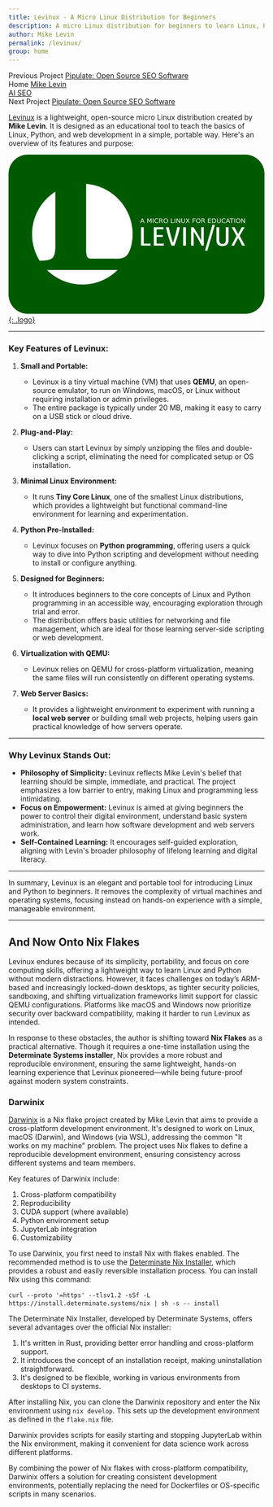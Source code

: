 ```yaml
---
title: Levinux - A Micro Linux Distribution for Beginners
description: A micro Linux distribution for beginners to learn Linux, Python, and web development.
author: Mike Levin
permalink: /levinux/
group: home
---
```


<div class="post-navigation">
  <div class="previous-post">
    <span class="nav-label">Previous Project</span>
    <a href="/pipulate/">Pipulate: Open Source SEO Software</a>
  </div>
  
  <div class="home-link">
    <span class="nav-label">Home</span>
    <a href="{{ '/' | relative_url }}">Mike Levin<br />AI SEO</a>
  </div>
  
  <div class="next-post">
    <span class="nav-label">Next Project</span>
    <a href="/pipulate/">Pipulate: Open Source SEO Software</a>
  </div>
</div>

[Levinux](https://levinux.com/) is a lightweight, open-source micro Linux distribution created by **Mike Levin**. It is designed as an educational tool to teach the basics of Linux, Python, and web development in a simple, portable way. Here's an overview of its features and purpose:

[![Levinux Logo - Linux-based educational operating system for beginners](/assets/logo/Levinux.PNG){: .logo}](https://levinux.com/)

---

### **Key Features of Levinux:**

1. **Small and Portable:**
   - Levinux is a tiny virtual machine (VM) that uses **QEMU**, an open-source emulator, to run on Windows, macOS, or Linux without requiring installation or admin privileges.
   - The entire package is typically under 20 MB, making it easy to carry on a USB stick or cloud drive.

2. **Plug-and-Play:**
   - Users can start Levinux by simply unzipping the files and double-clicking a script, eliminating the need for complicated setup or OS installation.

3. **Minimal Linux Environment:**
   - It runs **Tiny Core Linux**, one of the smallest Linux distributions, which provides a lightweight but functional command-line environment for learning and experimentation.

4. **Python Pre-Installed:**
   - Levinux focuses on **Python programming**, offering users a quick way to dive into Python scripting and development without needing to install or configure anything.

5. **Designed for Beginners:**
   - It introduces beginners to the core concepts of Linux and Python programming in an accessible way, encouraging exploration through trial and error.
   - The distribution offers basic utilities for networking and file management, which are ideal for those learning server-side scripting or web development.

6. **Virtualization with QEMU:**
   - Levinux relies on QEMU for cross-platform virtualization, meaning the same files will run consistently on different operating systems.

7. **Web Server Basics:**
   - It provides a lightweight environment to experiment with running a **local web server** or building small web projects, helping users gain practical knowledge of how servers operate.

---

### **Why Levinux Stands Out:**

- **Philosophy of Simplicity:** Levinux reflects Mike Levin's belief that learning should be simple, immediate, and practical. The project emphasizes a low barrier to entry, making Linux and programming less intimidating.
- **Focus on Empowerment:** Levinux is aimed at giving beginners the power to control their digital environment, understand basic system administration, and learn how software development and web servers work.
- **Self-Contained Learning:** It encourages self-guided exploration, aligning with Levin's broader philosophy of lifelong learning and digital literacy.

---

In summary, Levinux is an elegant and portable tool for introducing Linux and Python to beginners. It removes the complexity of virtual machines and operating systems, focusing instead on hands-on experience with a simple, manageable environment.

---

## And Now Onto Nix Flakes

Levinux endures because of its simplicity, portability, and focus on core computing skills, offering a lightweight way to learn Linux and Python without modern distractions. However, it faces challenges on today’s ARM-based and increasingly locked-down desktops, as tighter security policies, sandboxing, and shifting virtualization frameworks limit support for classic QEMU configurations. Platforms like macOS and Windows now prioritize security over backward compatibility, making it harder to run Levinux as intended.

In response to these obstacles, the author is shifting toward **Nix Flakes** as a practical alternative. Though it requires a one-time installation using the **Determinate Systems installer**, Nix provides a more robust and reproducible environment, ensuring the same lightweight, hands-on learning experience that Levinux pioneered—while being future-proof against modern system constraints.

### Darwinix

[Darwinix](https://github.com/miklevin/darwinix) is a Nix flake project created by Mike Levin that aims to provide a cross-platform development environment. It's designed to work on Linux, macOS (Darwin), and Windows (via WSL), addressing the common "It works on my machine" problem. The project uses Nix flakes to define a reproducible development environment, ensuring consistency across different systems and team members.

Key features of Darwinix include:

1. Cross-platform compatibility
2. Reproducibility
3. CUDA support (where available)
4. Python environment setup
5. JupyterLab integration
6. Customizability

To use Darwinix, you first need to install Nix with flakes enabled. The recommended method is to use the [Determinate Nix Installer](https://determinate.systems/posts/determinate-nix-installer/), which provides a robust and easily reversible installation process. You can install Nix using this command:

```
curl --proto '=https' --tlsv1.2 -sSf -L https://install.determinate.systems/nix | sh -s -- install
```

The Determinate Nix Installer, developed by Determinate Systems, offers several advantages over the official Nix installer:

1. It's written in Rust, providing better error handling and cross-platform support.
2. It introduces the concept of an installation receipt, making uninstallation straightforward.
3. It's designed to be flexible, working in various environments from desktops to CI systems.

After installing Nix, you can clone the Darwinix repository and enter the Nix environment using `nix develop`. This sets up the development environment as defined in the `flake.nix` file.

Darwinix provides scripts for easily starting and stopping JupyterLab within the Nix environment, making it convenient for data science work across different platforms.

By combining the power of Nix flakes with cross-platform compatibility, Darwinix offers a solution for creating consistent development environments, potentially replacing the need for Dockerfiles or OS-specific scripts in many scenarios.
